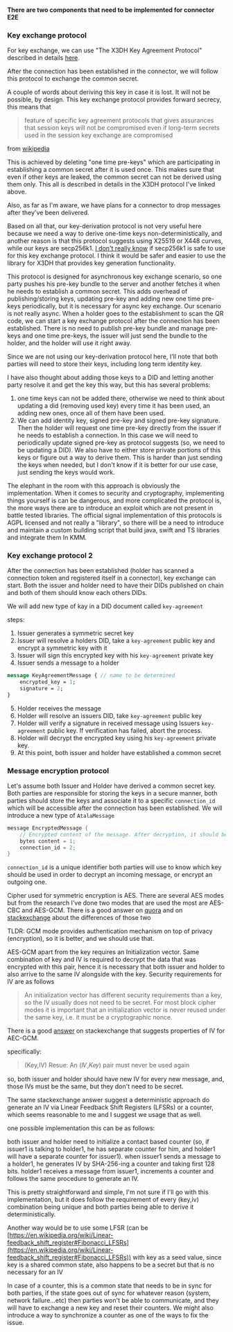 #### There are two components that need to be implemented for connector E2E

### Key exchange protocol

For key exchange, we can use "The X3DH Key Agreement Protocol" described in details [here](https://www.signal.org/docs/specifications/x3dh/).

After the connection has been established in the connector, we will follow this protocol to exchange the common secret.

A couple of words about deriving this key in case it is lost. It will not be possible, by design. This key exchange protocol provides forward secrecy, this means that

> feature of specific key agreement protocols that gives assurances that session keys will not be compromised even if long-term secrets used in the session key exchange are compromised

from [wikipedia](https://en.wikipedia.org/wiki/Forward_secrecy)

This is achieved by deleting "one time pre-keys" which are participating in establishing a common secret after it is used once. This makes sure that even if other keys are leaked, the common secret can not be derived using them only. This all is described in details in the X3DH protocol I've linked above.

Also, as far as I'm aware, we have plans for a connector to drop messages after they've been delivered.

Based on all that, our key-derivation protocol is not very useful here because we need a way to derive one-time keys non-deterministically, and another reason is that this protocol suggests using X25519 or X448 curves, while our keys are secp256k1. [I don't really know](https://crypto.stackexchange.com/questions/93757/is-it-safe-to-implement-elliptic-curve-diffie-hellman-with-secp256k1) if secp256k1 is safe to use for this key exchange protocol. I think it would be safer and easier to use the library for X3DH that provides key generation functionality.

This protocol is designed for asynchronous key exchange scenario, so one party pushes his pre-key bundle to the server and another fetches it when he needs to establish a common secret. This adds overhead of publishing/storing keys, updating pre-key and adding new one time pre-keys periodically, but it is necessary for async key exchange. Our scenario is not really async. When a holder goes to the establishment to scan the QR code, we can start a key exchange protocol after the connection has been established. There is no need to publish pre-key bundle and manage pre-keys and one time pre-keys, the issuer will just send the bundle to the holder, and the holder will use it right away.

Since we are not using our key-derivation protocol here, I'll note that both parties will need to store their keys, including long term identity key.

I have also thought about adding those keys to a DID and letting another party resolve it and get the key this way, but this has several problems:

1. one time keys can not be added there, otherwise we need to think about updating a did (removing used key) every time it has been used, an adding new ones, once all of them have been used.
2. We can add identity key, signed pre-key and signed pre-key signature. Then the holder will request one time pre-key directly from the issuer if he needs to establish a connection. In this case we will need to periodically update signed pre-key as protocol suggests (so, we need to be updating a DID). We also have to either store private portions of this keys or figure out a way to derive them. This is harder than just sending the keys when needed, but I don't know if it is better for our use case, just sending the keys would work.

The elephant in the room with this approach is obviously the implementation. When it comes to security and cryptography, implementing things yourself is can be dangerous, and more complicated the protocol is, the more ways there are to introduce an exploit which are not present in battle tested libraries. The official signal implementation of this protocols is AGPL licensed and not really a "library", so there will be a need to introduce and maintain a custom building script that build java, swift and TS libraries and integrate them In KMM.

### Key exchange protocol 2

After the connection has been established (holder has scanned a connection token and registered itself in a connector), key exchange can start. Both the issuer and holder need to have their DIDs published on chain and both of them should know each others DIDs.

We will add new type of kay in a DID document called `key-agreement`

steps:
1. Issuer generates a symmetric secret key
2. Issuer will resolve a holders DID, take a `key-agreement` public key and encrypt a symmetric key with it
3. Issuer will sign this encrypted key with his `key-agreement` private key
4. Issuer sends a message to a holder
```protobuf
message KeyAgreementMessage { // name to be determined
    encrypted_key = 1;
    signature = 2;
}
```
5. Holder receives the message
6. Holder will resolve an issuers DID, take `key-agreement` public key
7. Holder will verify a signature in received message using Issuers `key-agreement` public key. If verification has failed, abort the process.
8. Holder will decrypt the encrypted key using his `key-agreement` private key.
9. At this point, both issuer and holder have established a common secret

### Message encryption protocol

Let's assume both Issuer and Holder have derived a common secret key. Both parties are responsible for storing the keys in a secure manner, both parties should store the keys and associate it to a specific `connection_id` which will be accessible after the connection has been established. We will introduce a new type of `AtalaMessage`

```scala
message EncryptedMessage {
    // Encrypted content of the message. After decryption, it should be deserialized as an AtalaMessage instance.
    bytes content = 1;
    connection_id = 2;
}
```
`connection_id` is a unique identifier both parties will use to know which key should be used in order to decrypt an incoming message, or encrypt an outgoing one.

Cipher used for symmetric encryption is AES. There are several AES modes but from the research I've done two modes that are used the most are AES-CBC and AES-GCM. There is a good answer on [quora](https://www.quora.com/What-is-the-difference-between-AES-GCM-and-AES-CBC) and on [stackexchange](https://crypto.stackexchange.com/questions/2310/what-is-the-difference-between-cbc-and-gcm-mode) about the differences of those two

TLDR: GCM mode provides authentication mechanism on top of privacy (encryption), so it is better, and we should use that.

AES-GCM apart from the key requires an Initialization vector. Same combination of key and IV is required to decrypt the data that was encrypted with this pair, hence it is necessary that both issuer and holder to also arrive to the same IV alongside with the key.
Security requirements for IV are as follows

> An initialization vector has different security requirements than a key, so the IV usually does not need to be secret. For most block cipher modes it is important that an initialization vector is never reused under the same key, i.e. it must be a cryptographic nonce.

There is a good [answer](https://crypto.stackexchange.com/questions/84357/what-are-the-rules-for-using-aes-gcm-correctly) on stackexchange that suggests properties of IV for AEC-GCM.

specifically:

> (Key,IV) Resue: An (𝐼𝑉,𝐾𝑒𝑦) pair must never be used again

so, both issuer and holder should have new IV for every new message, and, those IVs must be the same, but they don't need to be secret.

The same stackexchange answer suggest a deterministic approach do generate an IV via Linear Feedback Shift Registers (LFSRs) or a counter, which seems reasonable to me and I suggest we usage that as well.

one possible implementation this can be as follows:

both issuer and holder need to initialize a contact based counter (so, if issuer1 is talking to holder1, he has separate counter for him, and holder1 will have a separate counter for issuer1). when issuer1 sends a message to a holder1, he generates IV by SHA-256-ing a counter and taking first 128 bits. holder1 receives a message from issuer1, increments a counter and follows the same procedure to generate an IV.

This is pretty straightforward and simple, I'm not sure if I'll go with this implementation, but it does follow the requirement of every (key,iv) combination being unique and both parties being able to derive it deterministically.

Another way would be to use some LFSR (can be [https://en.wikipedia.org/wiki/Linear-feedback_shift_register#Fibonacci_LFSRs](https://en.wikipedia.org/wiki/Linear-feedback_shift_register#Fibonacci_LFSRs)) with key as a seed value, since key is a shared common state, also happens to be a secret but that is no necessary for an IV

In case of a counter, this is a common state that needs to be in sync for both parties, if the state goes out of sync for whatever reason (system, network failure...etc) then parties won't be able to communicate, and they will have to exchange a new key and reset their counters. We might also introduce a way to synchronize a counter as one of the ways to fix the issue.